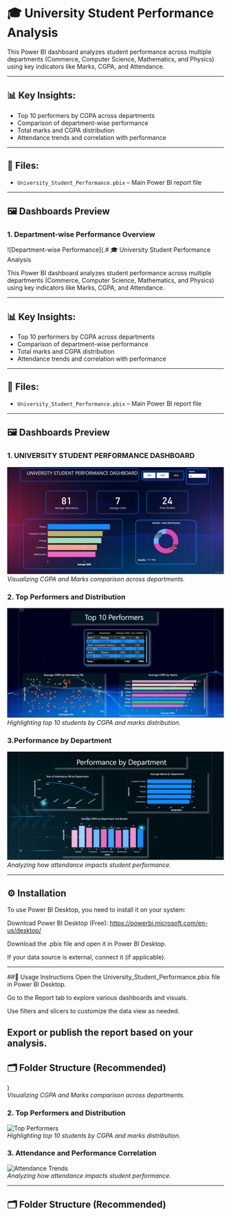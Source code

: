 # 🎓 University Student Performance Analysis

This Power BI dashboard analyzes student performance across multiple departments (Commerce, Computer Science, Mathematics, and Physics) using key indicators like Marks, CGPA, and Attendance.

---

## 📊 Key Insights:
- Top 10 performers by CGPA across departments
- Comparison of department-wise performance
- Total marks and CGPA distribution
- Attendance trends and correlation with performance

---

## 📁 Files:
- `University_Student_Performance.pbix` – Main Power BI report file

---

## 🖼️ Dashboards Preview

### 1. Department-wise Performance Overview  
![Department-wise Performance](.# 🎓 University Student Performance Analysis

This Power BI dashboard analyzes student performance across multiple departments (Commerce, Computer Science, Mathematics, and Physics) using key indicators like Marks, CGPA, and Attendance.

---

## 📊 Key Insights:
- Top 10 performers by CGPA across departments
- Comparison of department-wise performance
- Total marks and CGPA distribution
- Attendance trends and correlation with performance

---

## 📁 Files:
- `University_Student_Performance.pbix` – Main Power BI report file

---

## 🖼️ Dashboards Preview

### 1. UNIVERSITY STUDENT PERFORMANCE DASHBOARD 
![Department-wise Performance](https://github.com/mehtaricha-23/University-Student-Performance-Analysis/blob/main/UNIVERSITY%20STUDENT%20PERFORMANCE%20DASHBOARD.png)  
*Visualizing CGPA and Marks comparison across departments.*

### 2. Top Performers and Distribution  
![Top Performers](https://github.com/mehtaricha-23/University-Student-Performance-Analysis/blob/main/Top%2010%20Performers.png)  
*Highlighting top 10 students by CGPA and marks distribution.*

### 3.Performance by Department  
![Attendance Trends](https://github.com/mehtaricha-23/University-Student-Performance-Analysis/blob/main/Performance%20by%20Department.png
)  
*Analyzing how attendance impacts student performance.*

---

## ⚙️ Installation
To use Power BI Desktop, you need to install it on your system:

Download Power BI Desktop (Free):
https://powerbi.microsoft.com/en-us/desktop/

Download the .pbix file and open it in Power BI Desktop.

If your data source is external, connect it (if applicable).


---

##🚀 Usage Instructions
Open the University_Student_Performance.pbix file in Power BI Desktop.

Go to the Report tab to explore various dashboards and visuals.

Use filters and slicers to customize the data view as needed.

Export or publish the report based on your analysis.
---

## 🗂️ Folder Structure (Recommended)

)  
*Visualizing CGPA and Marks comparison across departments.*

### 2. Top Performers and Distribution  
![Top Performers](./images/dashboard2.png)  
*Highlighting top 10 students by CGPA and marks distribution.*

### 3. Attendance and Performance Correlation  
![Attendance Trends](./images/dashboard3.png)  
*Analyzing how attendance impacts student performance.*

---

## 🗂️ Folder Structure (Recommended)

